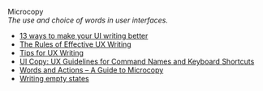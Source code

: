 Microcopy  
_The use and choice of words in user interfaces._

*   [13 ways to make your UI writing better](https://www.uxpin.com/studio/blog/13-ways-to-make-your-ui-writing-better/)    
*   [The Rules of Effective UX Writing](https://marvelapp.com/blog/rules-of-effective-ux-writing/)  
*   [Tips for UX Writing](https://uxmag.com/articles/tips-for-ux-writing)  
*   [UI Copy: UX Guidelines for Command Names and Keyboard Shortcuts](https://www.nngroup.com/articles/ui-copy/)  
*   [Words and Actions – A Guide to Microcopy](https://www.toptal.com/designers/ui/microcopy)  
*   [Writing empty states](https://uxdesign.cc/writing-empty-states-3e0279f39066)  
